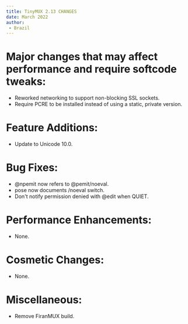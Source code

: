 ```yaml
---
title: TinyMUX 2.13 CHANGES
date: March 2022
author:
 - Brazil
---
```


# Major changes that may affect performance and require softcode tweaks:

 - Reworked networking to support non-blocking SSL sockets.
 - Require PCRE to be installed instead of using a static, private
   version.

# Feature Additions:

 - Update to Unicode 10.0.

# Bug Fixes:

 - @npemit now refers to @pemit/noeval.
 - pose now documents /noeval switch.
 - Don't notify permission denied with @edit when QUIET.

# Performance Enhancements:

 - None.

# Cosmetic Changes:

 - None.

# Miscellaneous:

 - Remove FiranMUX build.
